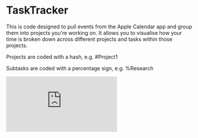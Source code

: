 # TaskTracker

This is code designed to pull events from the Apple Calendar app and group them into projects you're working on. It allows you to visualise how your time is broken down across different projects and tasks within those projects. 

Projects are coded with a hash, e.g. #Project1

Subtasks are coded with a percentage sign, e.g. %Research

![Image of output barplot](https://raw.githubusercontent.com/username/TaskTracker/blob/master/barplot.pdf)
